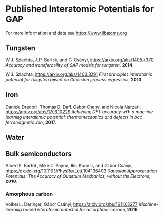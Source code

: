 Published Interatomic Potentials for GAP
========================================

For more information and data see https://www.libatoms.org

Tungsten
--------

W.J. Szlachta, A.P. Bartók, and G. Csányi, https://arxiv.org/abs/1405.4370 
*Accuracy and transferability of GAP models for tungsten*, **2014**.


W.J. Szlachta, https://arxiv.org/abs/1403.3291 *First principles interatomic
potential for tungsten based on Gaussian process regression*, **2013**.


Iron
----

Daniele Dragoni, Thomas D. Daff, Gabor Csanyi and Nicola Marzari, 
https://arxiv.org/abs/1706.10229 *Achieving DFT accuracy with a 
machine-learning interatomic potential: thermomechanics and defects in 
bcc ferromagnetic iron*, **2017**.

Water
-----

<add link here>



Bulk semiconductors
-------------------

Albert P. Bartók, Mike C. Payne, Risi Kondor, and Gábor Csányi,
https://dx.doi.org/10.1103/PhysRevLett.104.136403 *Gaussian Approximation 
Potentials: The Accuracy of Quantum Mechanics, without the Electrons*, 
**2010**.


### Amorphous carbon

Volker L. Deringer, Gábor Csányi, https://arxiv.org/abs/1611.03277
*Machine-learning based interatomic potential for amorphous carbon*,
**2016**
